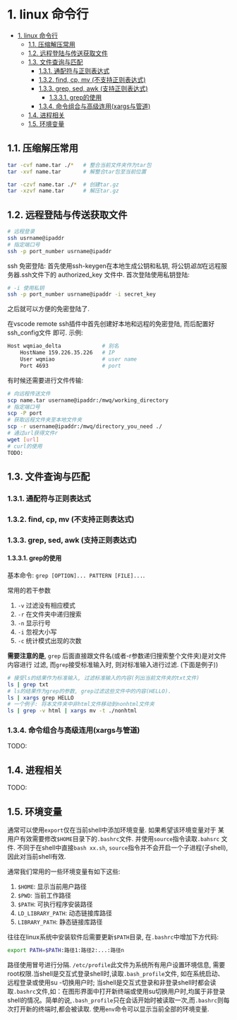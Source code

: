 # 1. linux 命令行
<!-- TOC -->

- [1. linux 命令行](#1-linux-命令行)
    - [1.1. 压缩解压常用](#11-压缩解压常用)
    - [1.2. 远程登陆与传送获取文件](#12-远程登陆与传送获取文件)
    - [1.3. 文件查询与匹配](#13-文件查询与匹配)
        - [1.3.1. 通配符与正则表达式](#131-通配符与正则表达式)
        - [1.3.2. find, cp, mv (不支持正则表达式)](#132-find-cp-mv-不支持正则表达式)
        - [1.3.3. grep, sed, awk (支持正则表达式)](#133-grep-sed-awk-支持正则表达式)
            - [1.3.3.1. grep的使用](#1331-grep的使用)
        - [1.3.4. 命令组合与高级连用(xargs与管道)](#134-命令组合与高级连用xargs与管道)
    - [1.4. 进程相关](#14-进程相关)
    - [1.5. 环境变量](#15-环境变量)

<!-- /TOC -->

## 1.1. 压缩解压常用

```bash
tar -cvf name.tar ./*   # 整合当前文件夹作为tar包
tar -xvf name.tar       # 解整合tar包至当前位置

tar -czvf name.tar ./*  # 创建tar.gz
tar -xzvf name.tar      # 解压tar.gz
```

## 1.2. 远程登陆与传送获取文件

```bash
# 远程登录
ssh usrname@ipaddr
# 指定端口号
ssh -p port_number usrname@ipaddr
```

ssh 免密登陆:
首先使用ssh-keygen在本地生成公钥和私钥, 将公钥*追加*在远程服务器.ssh文件下的
authorized_key 文件中. 首次登陆使用私钥登陆:

```bash
# -i 使用私钥
ssh -p port_number usrname@ipaddr -i secret_key
```

之后就可以方便的免密登陆了.

在vscode remote ssh插件中首先创建好本地和远程的免密登陆, 而后配置好ssh_config文件
即可. 示例:

```bash
Host wqmiao_delta             # 别名
    HostName 159.226.35.226   # IP
    User wqmiao               # user name
    Port 4693                 # port
```

有时候还需要进行文件传输:

```bash
# 向远程传送文件
scp name.tar username@ipaddr:/mwq/working_directory
# 指定端口号
scp -P port
# 获取远程文件夹至本地文件夹
scp -r username@ipaddr:/mwq/directory_you_need ./
# 通过url获得文件r
wget [url]
# curl的使用
TODO:
```

## 1.3. 文件查询与匹配

### 1.3.1. 通配符与正则表达式

### 1.3.2. find, cp, mv (不支持正则表达式)

### 1.3.3. grep, sed, awk (支持正则表达式)

#### 1.3.3.1. grep的使用

基本命令: `grep [OPTION]... PATTERN [FILE]...`.

常用的若干参数

1. `-v` 过滤没有相应模式
2. `-r` 在文件夹中递归搜索
3. `-n` 显示行号
4. `-i` 忽视大小写
5. `-c` 统计模式出现的次数

**需要注意的是**,  `grep` 后面直接跟文件名(或者-r参数递归搜索整个文件夹)是对文件内容进行
过滤, 而`grep`接受标准输入时, 则对标准输入进行过滤. (下面是例子))

```bash
# 接受ls的结果作为标准输入, 过滤标准输入的内容(列出当前文件夹的txt文件)
ls | grep txt
# ls的结果作为grep的参数, grep过滤这些文件中的内容(HELLO).
ls | xargs grep HELLO
# 一个例子: 将本文件夹中非html文件移动到nonhtml文件夹
ls | grep -v html | xargs mv -t ./nonhtml
```

### 1.3.4. 命令组合与高级连用(xargs与管道)

TODO:

## 1.4. 进程相关

TODO:

## 1.5. 环境变量

通常可以使用`export`仅在当前shell中添加环境变量. 如果希望该环境变量对于
某用户有效需要修改`$HOME`目录下的`.bashrc`文件. 并使用`source`指令读取`.bahsrc`
文件. 不同于在shell中直接`bash xx.sh`, `source`指令并不会开启一个子进程(子shell),因此对当前shell有效.

通常我们常用的一些环境变量有如下这些:

1. `$HOME`: 显示当前用户路径
2. `$PWD`: 当前工作路径
3. `$PATH`: 可执行程序安装路径
4. `LD_LIBRARY_PATH`: 动态链接库路径
5. `LIBRARY_PATH`: 静态链接库路径

往往在linux系统中安装软件后需要更新`$PATH`目录, 在`.bashrc`中增加下方代码:

```bash
export PATH=$PATH:路径1:路径2:...:路径n
```

路径使用冒号进行分隔.  `/etc/profile`此文件为系统所有用户设置环境信息, 需要
root权限.当shell是交互式登录shell时,读取`.bash_profile`文件,
如在系统启动、远程登录或使用su -切换用户时; 当shell是交互式登录和非登录shell时都会读取`.bashrc`文件,如：在图形界面中打开新终端或使用su切换用户时,均属于非登录shell的情况。简单的说,`.bash_profile`只在会话开始时被读取一次,而`.bashrc`则每次打开新的终端时,都会被读取. 使用`env`命令可以显示当前全部的环境变量.
